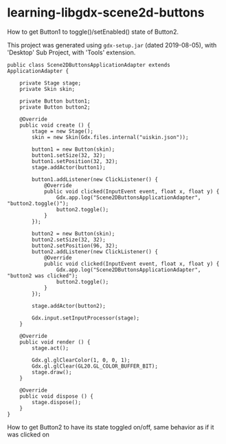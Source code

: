 # learning-libgdx-scene2d-buttons

How to get Button1 to toggle()/setEnabled() state of Button2.


This project was generated using `gdx-setup.jar` (dated 2019-08-05), with 'Desktop' Sub Project, with 'Tools' extension.

```
public class Scene2DButtonsApplicationAdapter extends ApplicationAdapter {

	private Stage stage;
	private Skin skin;

	private Button button1;
	private Button button2;

	@Override
	public void create () {
		stage = new Stage();
		skin = new Skin(Gdx.files.internal("uiskin.json"));

		button1 = new Button(skin);
		button1.setSize(32, 32);
		button1.setPosition(32, 32);
		stage.addActor(button1);

		button1.addListener(new ClickListener() {
			@Override
			public void clicked(InputEvent event, float x, float y) {
			    Gdx.app.log("Scene2DButtonsApplicationAdapter", "button2.toggle()");
				button2.toggle();
			}
		});

		button2 = new Button(skin);
		button2.setSize(32, 32);
		button2.setPosition(96, 32);
		button2.addListener(new ClickListener() {
			@Override
			public void clicked(InputEvent event, float x, float y) {
				Gdx.app.log("Scene2DButtonsApplicationAdapter", "button2 was clicked");
				button2.toggle();
			}
		});

		stage.addActor(button2);

		Gdx.input.setInputProcessor(stage);
	}

	@Override
	public void render () {
	    stage.act();

		Gdx.gl.glClearColor(1, 0, 0, 1);
		Gdx.gl.glClear(GL20.GL_COLOR_BUFFER_BIT);
		stage.draw();
	}

	@Override
	public void dispose () {
		stage.dispose();
	}
}
```

How to get Button2 to have its state toggled on/off, same behavior as if it was clicked on
